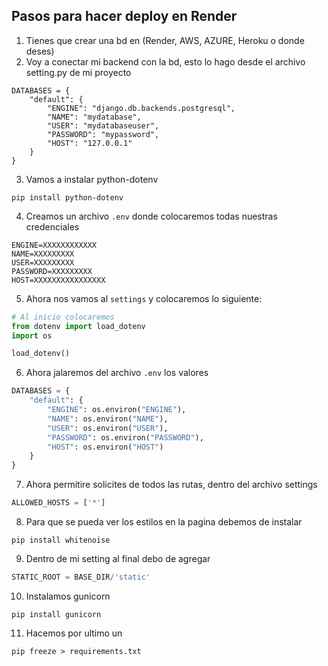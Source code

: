 ## Pasos para hacer deploy en Render
1. Tienes que crear una bd en (Render, AWS, AZURE, Heroku o donde deses)
2. Voy a conectar mi backend con la bd, esto lo hago desde el archivo setting.py de mi proyecto
```
DATABASES = {
    "default": {
        "ENGINE": "django.db.backends.postgresql",
        "NAME": "mydatabase",
        "USER": "mydatabaseuser",
        "PASSWORD": "mypassword",
        "HOST": "127.0.0.1"
    }
}
```
3. Vamos a instalar python-dotenv
```
pip install python-dotenv
```
4. Creamos un archivo `.env` donde colocaremos todas nuestras credenciales
```
ENGINE=XXXXXXXXXXXX
NAME=XXXXXXXXX
USER=XXXXXXXXX
PASSWORD=XXXXXXXXX
HOST=XXXXXXXXXXXXXXXX
```
5. Ahora nos vamos al `settings` y colocaremos lo siguiente:

```py
# Al inicio colocaremos 
from dotenv import load_dotenv
import os

load_dotenv()
```
6. Ahora jalaremos del archivo `.env` los valores
```py
DATABASES = {
    "default": {
        "ENGINE": os.environ("ENGINE"),
        "NAME": os.environ("NAME"),
        "USER": os.environ("USER"),
        "PASSWORD": os.environ("PASSWORD"),
        "HOST": os.environ("HOST")
    }
}
```
7. Ahora permitire solicites de todos las rutas, dentro del archivo settings
```py
ALLOWED_HOSTS = ['*']
```
8. Para que se pueda ver los estilos en la pagina debemos de instalar
```
pip install whitenoise
```
9. Dentro de mi setting al final debo de agregar
```py
STATIC_ROOT = BASE_DIR/'static'
```
10. Instalamos gunicorn
```
pip install gunicorn
```
11. Hacemos por ultimo un 
```
pip freeze > requirements.txt
```